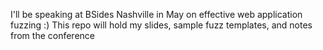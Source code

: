 I'll be speaking at BSides Nashville in May on effective web application fuzzing :)  This repo will hold my slides, sample fuzz templates, and notes from the conference
